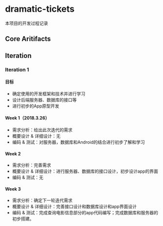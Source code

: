 # dramatic-tickets  
本项目的开发过程记录  

## Core Aritifacts

## Iteration  

### Iteration 1  

#### 目标
- 确定使用的开发框架和技术并进行学习
- 设计后端服务器、数据库的接口等
- 进行初步的App原型开发


#### Week 1（2018.3.26）
- 需求分析：给出此次迭代的需求
- 概要设计 & 详细设计：无
- 编码 & 测试：对服务器，数据库和Android的结合进行初步了解和学习

#### Week 2 
- 需求分析：完善需求
- 概要设计 & 详细设计：进行服务器、数据库的接口设计，初步设计app的界面
- 编码 & 测试：无

#### Week 3
- 需求分析：确定下一轮迭代需求
- 概要设计 & 详细设计：完善接口设计和数据库设计和app界面设计
- 编码 & 测试：完成查询电影信息部分的app代码编写；完成数据库和服务器的初步搭建。

